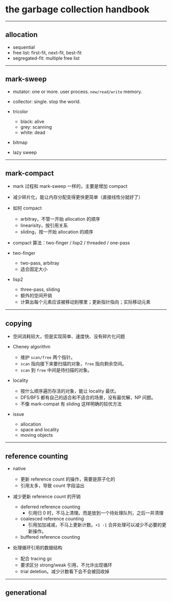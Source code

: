 # the garbage collection handbook

---

## allocation

- sequential
- free list: first-fit, next-fit, best-fit
- segregated-fit: multiple free list

---

## mark-sweep

- mutator: one or more. user process. `new/read/write` memory.
- collector: single. stop the world.

- tricolor
    - black: alive
    - grey: scanning
    - white: dead

- bitmap
- lazy sweep

---

## mark-compact

- mark 过程和 mark-sweep 一样的，主要是增加 compact
- 减少碎片化，能让内存分配变得更快更简单（直接线性分就好了）
- 如何 compact
    - arbitray，不管一开始 allocation 的顺序
    - linearisity，按引用关系
    - sliding，按一开始 allocation 的顺序
- compact 算法：two-finger / lisp2 / threaded / one-pass

- two-finger
    - two-pass, arbitray
    - 适合固定大小

- lisp2
    - three-pass, sliding
    - 额外的空间开销
    - 计算出每个元素应该被移动到哪里；更新指针指向；实际移动元素

---

## copying

- 空间消耗较大，但是实现简单、速度快、没有碎片化问题
- Cheney algorithm
    - 维护 `scan/free` 两个指针。
    - `scan` 指向接下来要扫描的对象，`free` 指向剩余空间。
    - `scan` 到 `free` 中间是待扫描的对象。

- locality
    - 按什么顺序遍历存活的对象，能让 locality 最优。
    - DFS/BFS 都有自己的适合和不适合的场景，没有最优解，NP 问题。
    - 不像 mark-compat 有 sliding 这样明确的较优方法

- issue
    - allocation
    - space and locality
    - moving objects

---

## reference counting

- native
    - 更新 reference count 的操作，需要是原子化的
    - 引用太多，导致 count 字段溢出

- 减少更新 reference count 的开销
    - deferred reference counting
        - 引用归 0 时，不马上清理。而是放到一个待处理队列，之后一并清理
    - coalesced reference counting
        - 引用加加减减，不马上更新计数。`+1 -1` 合并处理可以减少不必要的更新操作。
    - buffered reference counting

- 处理循环引用的数据结构
    - 配合 tracing gc
    - 要求区分 strong/weak 引用，不允许出现循环
    - trial deletion。减少计数看下会不会被回收掉

---

## generational


